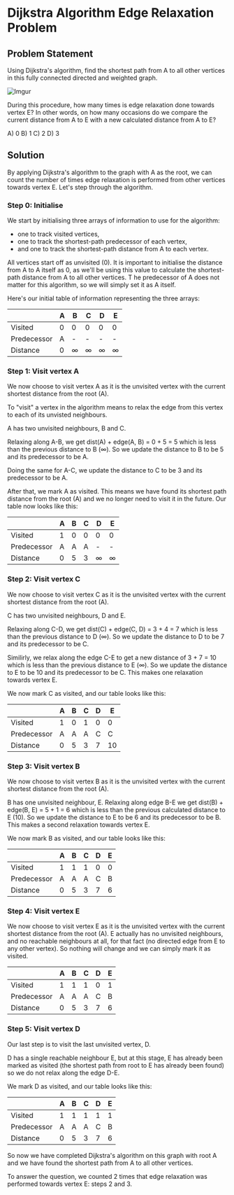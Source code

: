 # Dijkstra Algorithm Edge Relaxation Problem

## Problem Statement

Using Dijkstra's algorithm, find the shortest path from A to all other vertices in this fully connected directed and weighted graph.

![Imgur](https://i.imgur.com/07A2amK.png)

During this procedure, how many times is edge relaxation done towards vertex E? In other words, on how many occasions do we compare the current distance from A to E with a new calculated distance from A to E?

A) 0
B) 1
C) 2
D) 3

## Solution

By applying Dijkstra's algorithm to the graph with A as the root, we can count the number of times edge relaxation is performed from other vertices towards vertex E. Let's step through the algorithm.

### Step 0: Initialise

We start by initialising three arrays of information to use for the algorithm:
- one to track visited vertices,
- one to track the shortest-path predecessor of each vertex,
- and one to track the shortest-path distance from A to each vertex.

All vertices start off as unvisited (0).
It is important to initialise the distance from A to A itself as 0, as we'll be using this value to calculate the shortest-path distance from A to all other vertices.
T he predecessor of A does not matter for this algorithm, so we will simply set it as A itself.

Here's our initial table of information representing the three arrays:

|             | A | B | C | D | E |
|-------------|---|---|---|---|---|
| Visited     | 0 | 0 | 0 | 0 | 0 |
| Predecessor | A | - | - | - | - |
| Distance    | 0 | ∞ | ∞ | ∞ | ∞ |

### Step 1: Visit vertex A

We now choose to visit vertex A as it is the unvisited vertex with the current shortest distance from the root (A).

To "visit" a vertex in the algorithm means to relax the edge from this vertex to each of its unvisted neighbours.

A has two unvisited neighbours, B and C.

Relaxing along A-B, we get dist(A) + edge(A, B) = 0 + 5 = 5 which is less than the previous distance to B (∞). So we update the distance to B to be 5 and its predecessor to be A.

Doing the same for A-C, we update the distance to C to be 3 and its predecessor to be A.

After that, we mark A as visited. This means we have found its shortest path distance from the root (A) and we no longer need to visit it in the future. Our table now looks like this:

|             | A | B | C | D | E |
|-------------|---|---|---|---|---|
| Visited     | 1 | 0 | 0 | 0 | 0 |
| Predecessor | A | A | A | - | - |
| Distance    | 0 | 5 | 3 | ∞ | ∞ |

### Step 2: Visit vertex C

We now choose to visit vertex C as it is the unvisited vertex with the current shortest distance from the root (A).

C has two unvisited neighbours, D and E.

Relaxing along C-D, we get dist(C) + edge(C, D) = 3 + 4 = 7 which is less than the previous distance to D (∞). So we update the distance to D to be 7 and its predecessor to be C.

Similirly, we relax along the edge C-E to get a new distance of 3 + 7 = 10 which is less than the previous distance to E (∞). So we update the distance to E to be 10 and its predecessor to be C. This makes one relaxation towards vertex E.

We now mark C as visited, and our table looks like this:

|             | A | B | C | D | E |
|-------------|---|---|---|---|---|
| Visited     | 1 | 0 | 1 | 0 | 0 |
| Predecessor | A | A | A | C | C |
| Distance    | 0 | 5 | 3 | 7 | 10 |

### Step 3: Visit vertex B

We now choose to visit vertex B as it is the unvisited vertex with the current shortest distance from the root (A).

B has one unvisited neighbour, E. Relaxing along edge B-E we get dist(B) + edge(B, E) = 5 + 1 = 6 which is less than the previous calculated distance to E (10). So we update the distance to E to be 6 and its predecessor to be B. This makes a second relaxation towards vertex E.

We now mark B as visited, and our table looks like this:

|             | A | B | C | D | E |
|-------------|---|---|---|---|---|
| Visited     | 1 | 1 | 1 | 0 | 0 |
| Predecessor | A | A | A | C | B |
| Distance    | 0 | 5 | 3 | 7 | 6 |

### Step 4: Visit vertex E

We now choose to visit vertex E as it is the unvisited vertex with the current shortest distance from the root (A). E actually has no unvisited neighbours, and no reachable neighbours at all, for that fact (no directed edge from E to any other vertex). So nothing will change and we can simply mark it as visited.

|             | A | B | C | D | E |
|-------------|---|---|---|---|---|
| Visited     | 1 | 1 | 1 | 0 | 1 |
| Predecessor | A | A | A | C | B |
| Distance    | 0 | 5 | 3 | 7 | 6 |

### Step 5: Visit vertex D

Our last step is to visit the last unvisited vertex, D.

D has a single reachable neighbour E, but at this stage, E has already been marked as visited (the shortest path from root to E has already been found) so we do not relax along the edge D-E.

We mark D as visited, and our table looks like this:

|             | A | B | C | D | E |
|-------------|---|---|---|---|---|
| Visited     | 1 | 1 | 1 | 1 | 1 |
| Predecessor | A | A | A | C | B |
| Distance    | 0 | 5 | 3 | 7 | 6 |

So now we have completed Dijkstra's algorithm on this graph with root A and we have found the shortest path from A to all other vertices.

To answer the question, we counted 2 times that edge relaxation was performed towards vertex E: steps 2 and 3.